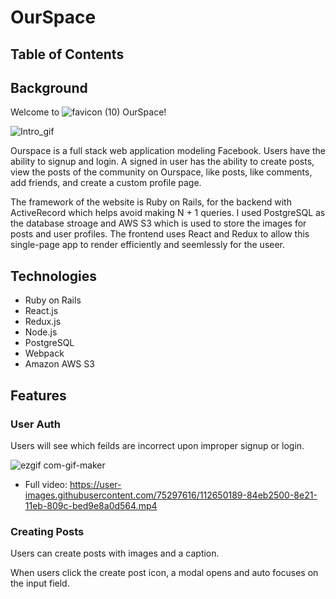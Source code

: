 # OurSpace

## Table of Contents

## Background

Welcome to ![favicon (10)](https://user-images.githubusercontent.com/75297616/121967894-358d0480-cd3f-11eb-9a07-da6613f99b2f.png) OurSpace!


![Intro_gif](https://user-images.githubusercontent.com/75297616/121966306-66b80580-cd3c-11eb-8498-42780ec63b88.gif)

Ourspace is a full stack web application modeling Facebook. Users have the ability to signup and login. A signed in user has the ability to create posts, view the posts of the community on Ourspace, like posts, like comments, add friends, and create a custom profile page.

The framework of the website is Ruby on Rails, for the backend with ActiveRecord which helps avoid making N + 1 queries. I used PostgreSQL as the database stroage and AWS S3 which is used to store the images for posts and user profiles. The frontend uses React and Redux to allow this single-page app to render efficiently and seemlessly for the useer.

## Technologies

* Ruby on Rails
* React.js
* Redux.js
* Node.js
* PostgreSQL
* Webpack
* Amazon AWS S3

## Features

### User Auth
Users will see which feilds are incorrect upon improper signup or login.

![ezgif com-gif-maker](https://user-images.githubusercontent.com/75297616/112651238-954fcf80-8e22-11eb-8e43-2a2f4cd0084f.gif)
- Full video: 
https://user-images.githubusercontent.com/75297616/112650189-84eb2500-8e21-11eb-809c-bed9e8a0d564.mp4

### Creating Posts

Users can create posts with images and a caption. 



When users click the create post icon, a modal opens and auto focuses on the input field. 
